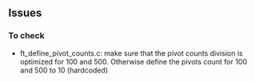 ## Issues

### To check
+ ft_define_pivot_counts.c: make sure that the pivot counts division is optimized for 100 and 500. Otherwise define the pivots count for 100 and 500 to 10 (hardcoded)